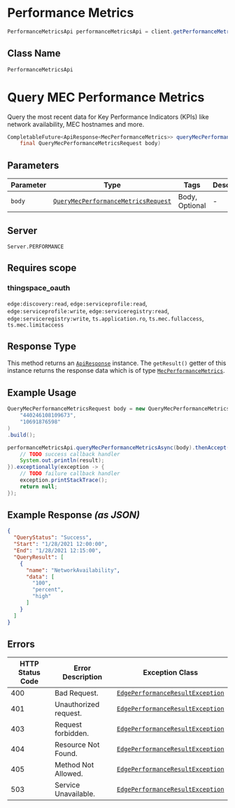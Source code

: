 # Performance Metrics

```java
PerformanceMetricsApi performanceMetricsApi = client.getPerformanceMetricsApi();
```

## Class Name

`PerformanceMetricsApi`


# Query MEC Performance Metrics

Query the most recent data for Key Performance Indicators (KPIs) like network availability, MEC hostnames and more.

```java
CompletableFuture<ApiResponse<MecPerformanceMetrics>> queryMecPerformanceMetricsAsync(
    final QueryMecPerformanceMetricsRequest body)
```

## Parameters

| Parameter | Type | Tags | Description |
|  --- | --- | --- | --- |
| `body` | [`QueryMecPerformanceMetricsRequest`](../../doc/models/query-mec-performance-metrics-request.md) | Body, Optional | - |

## Server

`Server.PERFORMANCE`

## Requires scope

### thingspace_oauth

`edge:discovery:read`, `edge:serviceprofile:read`, `edge:serviceprofile:write`, `edge:serviceregistry:read`, `edge:serviceregistry:write`, `ts.application.ro`, `ts.mec.fullaccess`, `ts.mec.limitaccess`

## Response Type

This method returns an [`ApiResponse`](../../doc/api-response.md) instance. The `getResult()` getter of this instance returns the response data which is of type [`MecPerformanceMetrics`](../../doc/models/mec-performance-metrics.md).

## Example Usage

```java
QueryMecPerformanceMetricsRequest body = new QueryMecPerformanceMetricsRequest.Builder(
    "440246108109673",
    "10691876598"
)
.build();

performanceMetricsApi.queryMecPerformanceMetricsAsync(body).thenAccept(result -> {
    // TODO success callback handler
    System.out.println(result);
}).exceptionally(exception -> {
    // TODO failure callback handler
    exception.printStackTrace();
    return null;
});
```

## Example Response *(as JSON)*

```json
{
  "QueryStatus": "Success",
  "Start": "1/28/2021 12:00:00",
  "End": "1/28/2021 12:15:00",
  "QueryResult": [
    {
      "name": "NetworkAvailability",
      "data": [
        "100",
        "percent",
        "high"
      ]
    }
  ]
}
```

## Errors

| HTTP Status Code | Error Description | Exception Class |
|  --- | --- | --- |
| 400 | Bad Request. | [`EdgePerformanceResultException`](../../doc/models/edge-performance-result-exception.md) |
| 401 | Unauthorized request. | [`EdgePerformanceResultException`](../../doc/models/edge-performance-result-exception.md) |
| 403 | Request forbidden. | [`EdgePerformanceResultException`](../../doc/models/edge-performance-result-exception.md) |
| 404 | Resource Not Found. | [`EdgePerformanceResultException`](../../doc/models/edge-performance-result-exception.md) |
| 405 | Method Not Allowed. | [`EdgePerformanceResultException`](../../doc/models/edge-performance-result-exception.md) |
| 503 | Service Unavailable. | [`EdgePerformanceResultException`](../../doc/models/edge-performance-result-exception.md) |

